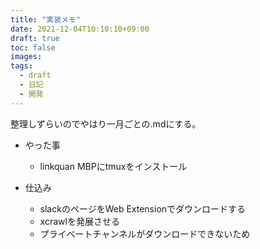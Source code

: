 ```yaml
---
title: "実装メモ"
date: 2021-12-04T10:10:10+09:00
draft: true
toc: false
images:
tags:
  - draft
  - 日記
  - 開発
---
```


整理しずらいのでやはり一月ごとの.mdにする。

* やった事
	* linkquan MBPにtmuxをインストール

* 仕込み
	* slackのページをWeb Extensionでダウンロードする
	 * xcrawlを発展させる
	 * プライベートチャンネルがダウンロードできないため
